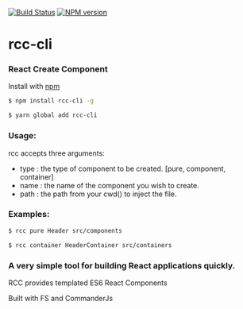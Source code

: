 [![Build Status](https://travis-ci.org/BlakeGuilloud/rcc-cli.svg?branch=master)](https://travis-ci.org/BlakeGuilloud/rcc-cli)
[![NPM version](https://img.shields.io/npm/v/rcc-cli.svg)](https://www.npmjs.com/package/rcc-cli)

<h1> rcc-cli </h1>

<h3> React Create Component</h3>

Install with [npm](https://www.npmjs.com/package/rcc-cli)

```bash
$ npm install rcc-cli -g
```
```bash
$ yarn global add rcc-cli
```

<h3> Usage: </h3>
rcc accepts three arguments:

- type : the type of component to be created. [pure, component, container]
- name : the name of the component you wish to create.
- path : the path from your cwd() to inject the file.

<h3> Examples: </h3>

```bash
$ rcc pure Header src/components
```

```bash
$ rcc container HeaderContainer src/containers
```

<h3> A very simple tool for building React applications quickly. </h3>
<p> RCC provides templated ES6 React Components </p>
<p> Built with FS and CommanderJs </p>
